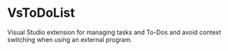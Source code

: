 # VsToDoList

Visual Studio extension for managing tasks and To-Dos and avoid context switching when using an external program.


